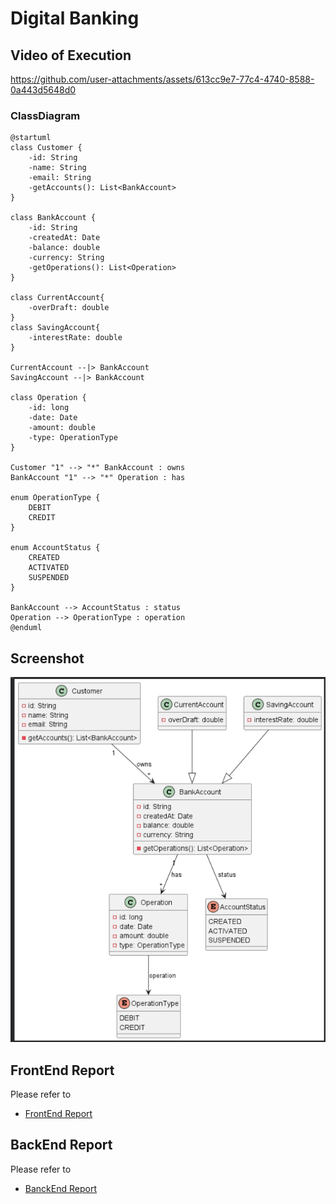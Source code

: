 # Digital Banking

## Video of Execution


https://github.com/user-attachments/assets/613cc9e7-77c4-4740-8588-0a443d5648d0



### ClassDiagram

```plantuml
@startuml
class Customer {
    -id: String
    -name: String
    -email: String
    -getAccounts(): List<BankAccount>
}

class BankAccount {
    -id: String
    -createdAt: Date
    -balance: double
    -currency: String
    -getOperations(): List<Operation>
}

class CurrentAccount{
    -overDraft: double
}
class SavingAccount{
    -interestRate: double
}

CurrentAccount --|> BankAccount
SavingAccount --|> BankAccount

class Operation {
    -id: long
    -date: Date
    -amount: double
    -type: OperationType
}

Customer "1" --> "*" BankAccount : owns
BankAccount "1" --> "*" Operation : has

enum OperationType {
    DEBIT
    CREDIT
}

enum AccountStatus {
    CREATED
    ACTIVATED
    SUSPENDED
}

BankAccount --> AccountStatus : status
Operation --> OperationType : operation
@enduml
```

## Screenshot

![image diagram](assets/img.png)

## FrontEnd Report
Please refer to 
- [FrontEnd Report](https://github.com/ENSET-JEE-DS/DigitalBanking/blob/NewMain/Code/DigitalBankingApplication/README.md)

## BackEnd Report
Please refer to
- [BanckEnd Report](https://github.com/ENSET-JEE-DS/DigitalBanking/blob/NewMain/Code/DigitalBankingApplication/README.md)


